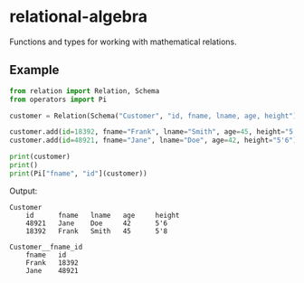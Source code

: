 # relational-algebra
Functions and types for working with mathematical relations.

## Example

```python
from relation import Relation, Schema
from operators import Pi

customer = Relation(Schema("Customer", "id, fname, lname, age, height"))

customer.add(id=18392, fname="Frank", lname="Smith", age=45, height="5'8")
customer.add(id=48921, fname="Jane", lname="Doe", age=42, height="5'6")

print(customer)
print()
print(Pi["fname", "id"](customer))
```

Output:
```
Customer
    id      fname   lname   age     height
    48921   Jane    Doe     42      5'6
    18392   Frank   Smith   45      5'8

Customer__fname_id
    fname   id
    Frank   18392
    Jane    48921
```